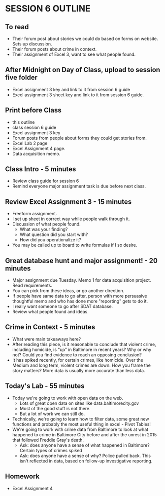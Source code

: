 # SESSION 6 OUTLINE

## To read
* Their forum post about stories we could do based on forms on website.  Sets up discussion.
* Their forum posts about crime in context.
* Their assignment of Excel 3, want to see what people found.

## After Midnight on Day of Class, upload to session five folder
* Excel assignment 3 key and link to it from session 6 guide
* Excel assignment 3 sheet key and link to it from session 6 guide.

## Print before Class
* this outline
* class session 6 guide
* Excel assignment 3 key
* Forum posts from people about forms they could get stories from.
* Excel Lab 2 page
* Excel Assignment 4 page.
* Data acquisition memo.

## Class Intro - 5 minutes
* Review class guide for session 6
* Remind everyone major assignment task is due before next class.

## Review Excel Assignment 3 - 15 minutes
* Freeform assignment.
* I set up sheet in correct way while people walk through it.
* Discussion of what people found.
    * What was your finding?
    * What question did you start with?
    * How did you operationalize it?
* You may be called up to board to write formulas if I so desire.  

## Great database hunt and major assignment! - 20 minutes
* Major assignment due Tuesday.  Memo 1 for data acquisition project. Read requirements.
* You can pick from these ideas, or go another direction.
* If people have same data to go after, person with more persuasive thoughtful memo and who has done more "reporting" gets to do it.  
* I really want someone to go after SDAT database.  
* Review what people found and ideas.

## Crime in Context - 5 minutes
* What were main takeaways here?
* After reading this piece, is it reasonable to conclude that violent crime, including homicide, is "up" in Baltimore in recent years? Why or why not? Could you find evidence to reach an opposing conclusion?
* It has spiked recently, for certain crimes, like homicide.  Over the Medium and long term, violent crimes are down.  How you frame the story matters?  More data is usually more accurate than less data. 

## Today's Lab - 55 minutes
* Today we're going to work with open data on the web.
  * Lots of great open data on sites like data.baltimorecity.gov
  * Most of the good stuff is not there.
  * But a lot of work we can still do.
* Technically, we're going to learn how to filter data, some great new functions and probably the most useful thing in excel - Pivot Tables!    
* We're going to work with crime data from Baltimore to look at what happened to crime in Baltimore City before and after the unrest in 2015 that followed Freddie Gray's death.
  * Ask: does anyone have a sense of what happened in Baltimore? Certain types of crimes spiked
  * Ask: does anyone have a sense of why? Police pulled back. This isn't reflected in data, based on follow-up investigative reporting.

## Homework
* Excel Assignment 4

